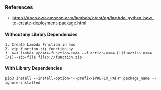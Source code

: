 ### References
* https://docs.aws.amazon.com/lambda/latest/dg/lambda-python-how-to-create-deployment-package.html

#### Without any Library Dependencies
```
1. Create Lambda Function in aws
2. zip function.zip function.py 
3. aws lambda update-function-code --function-name [I]function name [/I]--zip-file fileb://function.zip

```
#### With Library Dependencies
```
pip3 install --install-option="--prefix=$PREFIX_PATH" package_name --ignore-installed
```
